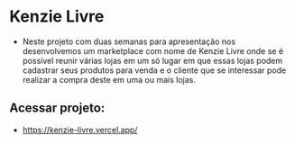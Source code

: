 # Kenzie Livre
- Neste projeto com duas semanas para apresentação nos desenvolvemos um marketplace com nome de Kenzie Livre onde se é possível reunir várias lojas em um só lugar em que essas lojas podem cadastrar seus produtos para venda e o cliente que se interessar pode realizar a compra deste em uma ou mais lojas.

## Acessar projeto:
- https://kenzie-livre.vercel.app/
